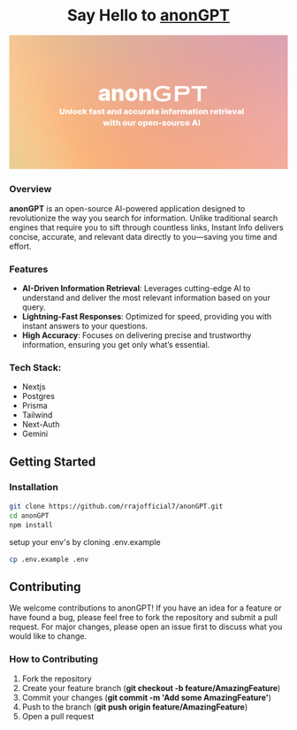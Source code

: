<h1 align="center">Say Hello to <a href="https://anon-gpt.vercel.app/">anonGPT</a>
</h1>
 <img width="1000" alt="header image" src="/header.png">


### **Overview**
**anonGPT** is an open-source AI-powered application designed to revolutionize the way you search for information. Unlike traditional search engines that require you to sift through countless links, Instant Info delivers concise, accurate, and relevant data directly to you—saving you time and effort.

### **Features**
- **AI-Driven Information Retrieval**: Leverages cutting-edge AI to understand and deliver the most relevant information based on your query.
- **Lightning-Fast Responses**: Optimized for speed, providing you with instant answers to your questions.
- **High Accuracy**: Focuses on delivering precise and trustworthy information, ensuring you get only what’s essential.

### **Tech Stack:**

- Nextjs
- Postgres
- Prisma
- Tailwind
- Next-Auth
- Gemini

## Getting Started

### **Installation**
```bash
git clone https://github.com/rrajofficial7/anonGPT.git
cd anonGPT
npm install
```
setup your env's by cloning .env.example
```bash
cp .env.example .env
```
## **Contributing**
We welcome contributions to anonGPT! If you have an idea for a feature or have found a bug, please feel free to fork the repository and submit a pull request. For major changes, please open an issue first to discuss what you would like to change.

### **How to Contributing**
1. Fork the repository
2. Create your feature branch (**git checkout -b feature/AmazingFeature**)
3. Commit your changes (**git commit -m 'Add some AmazingFeature'**)
4. Push to the branch (**git push origin feature/AmazingFeature**)
5. Open a pull request
